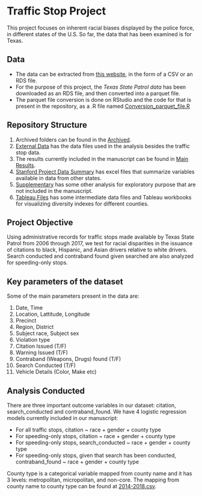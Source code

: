 # Traffic Stop Project

This project focuses on inherent racial biases displayed by the police force, in different states of the U.S. So far, the data that has been examined is for Texas. 

## Data
- The data can be extracted from [this website](https://openpolicing.stanford.edu/data/), in the form of a CSV or an RDS file. 
- For the purpose of this project, the *Texas State Patrol data* has been downloaded as an RDS file, and then converted into a parquet file. 
- The parquet file conversion is done on RStudio and the code for that is present in the repository, as a .R file named [Conversion_parquet_file.R](Conversion_parquet_file.R)

## Repository Structure
1. Archived folders can be found in the [Archived](Archived).
2. [External Data](https://github.com/arkobarman/trafficStopProject/tree/main/External%20Data) has the data files used in the analysis besides the traffic stop data.
3. The results currently included in the manuscript can be found in [Main Results](https://github.com/arkobarman/trafficStopProject/tree/main/Main%20Results).
4. [Stanford Project Data Summary](https://github.com/arkobarman/trafficStopProject/tree/main/Stanford%20Project%20Data%20Summary) has excel files that summarize variables available in data from other states.
5. [Supplementary](https://github.com/arkobarman/trafficStopProject/tree/main/Supplementary) has some other analysis for exploratory purpose that are not included in the manuscript.
6. [Tableau Files](https://github.com/arkobarman/trafficStopProject/tree/main/Tableau%20Files) has some intermediate data files and Tableau workbooks for visualizing diversity indexes for different counties.


## Project Objective
Using administrative records for traffic stops made available by Texas State Patrol from 2006 through 2017, we test for racial disparities in the issuance of citations to black, Hispanic, and Asian drivers relative to white drivers. Search conducted and contraband found given searched are also analyzed for speeding-only stops.

## Key parameters of the dataset
Some of the main parameters present in the data are:
1. Date, Time
2. Location, Lattitude, Longitude
3. Precinct
4. Region, District
5. Subject race, Subject sex
6. Violation type
7. Citation Issued (T/F)
8. Warning Issued (T/F)
9. Contraband (Weapons, Drugs) found (T/F)
10. Search Conducted (T/F)
11. Vehicle Details (Color, Make etc)

## Analysis Conducted
There are three important outcome variables in our dataset: citation, search_conducted and contraband_found.
We have 4 logistic regression models currently included in our manuscript:
- For all traffic stops, citation ~ race + gender + county type
- For speeding-only stops, citation ~ race + gender + county type
- For speeding-only stops, search_conducted ~ race + gender + county type
- For speeding-only stops, given that search has been conducted, contraband_found ~ race + gender + county type

County type is a categorical variable mapped from county name and it has 3 levels: metropolitan, micropolitan, and non-core. The mapping from county name to county type can be found at [2014-2018.csv](2014-2018.csv).

